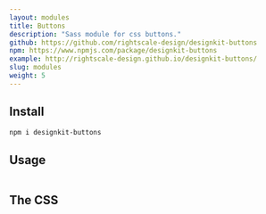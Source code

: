 ```yaml
---
layout: modules
title: Buttons
description: "Sass module for css buttons."
github: https://github.com/rightscale-design/designkit-buttons
npm: https://www.npmjs.com/package/designkit-buttons
example: http://rightscale-design.github.io/designkit-buttons/
slug: modules
weight: 5
---
```


## Install

```bash
npm i designkit-buttons
```

## Usage

```html

```

## The CSS

```css

```
